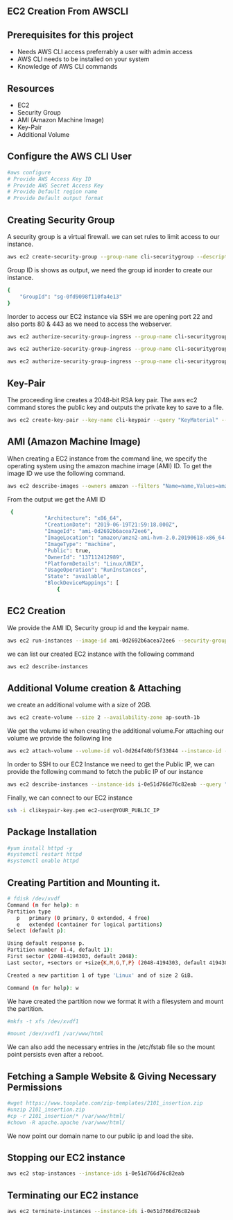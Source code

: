 ## EC2 Creation From AWSCLI




## Prerequisites for this project

- Needs AWS CLI access preferrably a user with admin access
- AWS CLI needs to be installed on your system
- Knowledge of AWS CLI commands

## Resources
- EC2
- Security Group
- AMI (Amazon Machine Image)
- Key-Pair
- Additional Volume

## Configure the AWS CLI User

```sh
#aws configure
# Provide AWS Access Key ID
# Provide AWS Secret Access Key
# Provide Default region name
# Provide Default output format
```

## Creating Security Group

 A security group is a virtual firewall. we can set rules to limit access to our instance.
 
```sh
aws ec2 create-security-group --group-name cli-securitygroup --description "22,80,443-Open"
```
Group ID is shows as output, we need the group id inorder to create our instance.
```sh
{
    "GroupId": "sg-0fd9098f110fa4e13"
}
```
Inorder to access our EC2 instance via SSH we are opening port 22 and also ports 80 & 443 as we need to access the webserver.

```sh
aws ec2 authorize-security-group-ingress --group-name cli-securitygroup --protocol tcp --port 22 --cidr 0.0.0.0/0
```
```sh
aws ec2 authorize-security-group-ingress --group-name cli-securitygroup --protocol tcp --port 80 --cidr 0.0.0.0/0
```
```sh
aws ec2 authorize-security-group-ingress --group-name cli-securitygroup --protocol tcp --port 443 --cidr 0.0.0.0/0
```
## Key-Pair

The proceeding line creates a 2048-bit RSA key pair. The aws ec2 command stores the public key and outputs the private key to save to a file.

```sh
aws ec2 create-key-pair --key-name cli-keypair --query "KeyMaterial" --output text > clikeypair-key.pem
```

## AMI (Amazon Machine Image)

When creating a EC2 instance from the command line, we specify the operating system using the amazon machine image (AMI) ID. To get the image ID we use the following command.

```sh
aws ec2 describe-images --owners amazon --filters "Name=name,Values=amzn2-ami-hvm-2.0.????????-x86_64-gp2" "Name=state,Values=available" --output json
```
From the output we get the AMI ID
```sh
 {
            "Architecture": "x86_64",
            "CreationDate": "2019-06-19T21:59:18.000Z",
            "ImageId": "ami-0d2692b6acea72ee6",
            "ImageLocation": "amazon/amzn2-ami-hvm-2.0.20190618-x86_64-gp2",
            "ImageType": "machine",
            "Public": true,
            "OwnerId": "137112412989",
            "PlatformDetails": "Linux/UNIX",
            "UsageOperation": "RunInstances",
            "State": "available",
            "BlockDeviceMappings": [
                {
```

## EC2 Creation

We provide the AMI ID, Security group id and the keypair name.
```sh
aws ec2 run-instances --image-id ami-0d2692b6acea72ee6 --security-group-ids sg-0fd9098f110fa4e13 --instance-type t2.micro --key-name cli-keypair
```

we can list our created EC2 instance with the following command
```sh
aws ec2 describe-instances
```

## Additional Volume creation & Attaching

we create an additional volume with a size of 2GB.
```sh
aws ec2 create-volume --size 2 --availability-zone ap-south-1b
```

We get the volume id when creating the additional volume.For attaching our volume we provide the following line
```sh
aws ec2 attach-volume --volume-id vol-0d264f40bf5f33044 --instance-id -0e51d766d76c82eab --device /dev/sdf
```

In order to SSH to our EC2 Instance we need to get the Public IP, we can provide the following command to fetch the public IP of our instance

```sh
aws ec2 describe-instances --instance-ids i-0e51d766d76c82eab --query "Reservations[0].Instances[0].PublicIpAddress"
```

Finally, we can connect to our EC2 instance
```sh
ssh -i clikeypair-key.pem ec2-user@YOUR_PUBLIC_IP
```
## Package Installation

```sh
#yum install httpd -y
#systemctl restart httpd
#systemctl enable httpd
```

## Creating Partition and Mounting it.

```sh
# fdisk /dev/xvdf
Command (m for help): n
Partition type
   p   primary (0 primary, 0 extended, 4 free)
   e   extended (container for logical partitions)
Select (default p):

Using default response p.
Partition number (1-4, default 1):
First sector (2048-4194303, default 2048):
Last sector, +sectors or +size{K,M,G,T,P} (2048-4194303, default 4194303):

Created a new partition 1 of type 'Linux' and of size 2 GiB.

Command (m for help): w
```

We have created the partition now we format it with a filesystem and mount the partition.

```sh
#mkfs -t xfs /dev/xvdf1

#mount /dev/xvdf1 /var/www/html
```
We can also add the necessary entries in the /etc/fstab file so the mount point persists even after a reboot.

## Fetching a Sample Website & Giving Necessary Permissions

```sh
#wget https://www.tooplate.com/zip-templates/2101_insertion.zip
#unzip 2101_insertion.zip
#cp -r 2101_insertion/* /var/www/html/
#chown -R apache.apache /var/www/html/
```

We now point our domain name to our public ip and load the site.

## Stopping our EC2 instance

```sh
aws ec2 stop-instances --instance-ids i-0e51d766d76c82eab
```
## Terminating our EC2 instance

```sh
aws ec2 terminate-instances --instance-ids i-0e51d766d76c82eab
```
